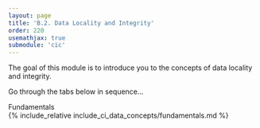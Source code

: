 ```yaml
---
layout: page
title: 'B.2. Data Locality and Integrity'
order: 220
usemathjax: true
submodule: 'cic'
---
```


The goal of this module is to introduce you to the concepts of data locality and integrity.

Go through the tabs below in sequence...

<div class="ui pointing secondary menu">
  <a class="item" data-tab="fundamentals">Fundamentals</a>
</div>
 
<div markdown="1" class="ui tab segment active" data-tab="fundamentals" >
  {% include_relative include_ci_data_concepts/fundamentals.md %}
</div>
